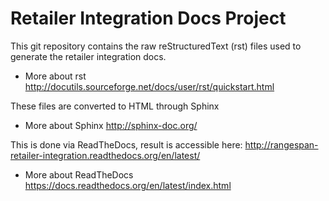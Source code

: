 Retailer Integration Docs Project
=================================

This git repository contains the raw reStructuredText (rst) files used to generate the retailer integration docs.

 - More about rst http://docutils.sourceforge.net/docs/user/rst/quickstart.html

These files are converted to HTML through Sphinx

 - More about Sphinx http://sphinx-doc.org/

This is done via ReadTheDocs, result is accessible here: http://rangespan-retailer-integration.readthedocs.org/en/latest/

 - More about ReadTheDocs https://docs.readthedocs.org/en/latest/index.html